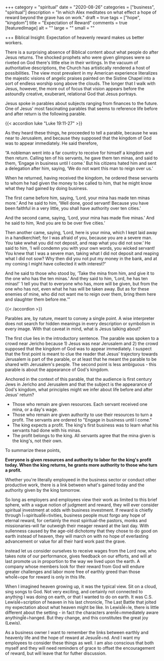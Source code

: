 +++
category = "spiritual"
date = "2020-08-26"
categories = ["business", "spiritual"]
description = "In which Alex meditates on what effect a hope of reward beyond the grave has on work."
draft = true
tags = ["hope", "kingdom"]
title = "Expectation of Reward"
comments = true
[featuredImage]
  alt = ""
  large = ""
  small = ""

+++
Biblical Insight: Expectation of heavenly reward makes us better workers.

There is a surprising absence of Biblical content about what people do after Jesus returns. The shocked prophets who were given glimpses were so riveted on God there's little else in their writings. In the vacuum of authoritative descriptions, the Church has artistically rendered a host of possibilities. The view most prevalent in my American experience literalizes the majestic visions of angelic praises painted on the Sistine Chapel into a sort of endless worship song above the clouds. The longer that I walk with Jesus, however, the more out of focus that vision appears before the astoundly creative, exuberant, relational God that Jesus portrays.

Jesus spoke in parables about subjects ranging from finances to the future. One of Jesus' most fascinating parables that seems to reference life before and after return is the following parable.

{{< accordion luke "Luke 19:11-27" >}}

<p>As they heard these things, he proceeded to tell a parable, because he was near to Jerusalem, and because they supposed that the kingdom of God was to appear immediately. He said therefore,</p>

<p>“A nobleman went into a far country to receive for himself a kingdom and then return. Calling ten of his servants, he gave them ten minas, and said to them, ‘Engage in business until I come.’ But his citizens hated him and sent a delegation after him, saying, ‘We do not want this man to reign over us.’</p>

<p>When he returned, having received the kingdom, he ordered these servants to whom he had given the money to be called to him, that he might know what they had gained by doing business.</p>

<p>The first came before him, saying, ‘Lord, your mina has made ten minas more.’ And he said to him, ‘Well done, good servant! Because you have been faithful in a very little, you shall have authority over ten cities.’</p>

<p>And the second came, saying, ‘Lord, your mina has made five minas.’ And he said to him, ‘And you are to be over five cities.’</p>

<p>Then another came, saying, ‘Lord, here is your mina, which I kept laid away in a handkerchief; for I was afraid of you, because you are a severe man. You take wwhat you did not deposit, and reap what you did not sow.’ He said to him, ‘I will condemn you with your own words, you wicked servant! You knew that I was a severe man, taking what I did not deposit and reaping what I did not sow? Why then did you not put my money in the bank, and at my coming I might have collected it with interest?’</p>

<p>And he said to those who stood by, ‘Take the mina from him, and give it to the one who has the ten minas.’ And they said to him, ‘Lord, he has ten minas!’ ‘I tell you that to everyone who has, more will be given, but from the one who has not, even what he has will be taken away. But as for these enemies of mine, who did not want me to reign over them, bring them here and slaughter them before me.’”</p>

{{< /accordion >}}

Parables are, by nature, meant to convey a single point. A wise interpreter does not search for hidden meanings in every description or symbolism in every image. With that caveat in mind, what is Jesus talking about?

The first clue lies in the introductory sentence. The parable was spoken to a crowd near Jericho because 1) Jesus was near Jerusalem and 2) the crowd supposed that the kingdom of God was to appear immediately. I suspect that the first point is meant to clue the reader that Jesus' trajectory towards Jerusalem is part of the parable, or at least that he meant the parable to be shared with Jerusalem's people. The second point is less ambiguous - this parable is about the appearance of God's kingdom.

Anchored in the context of this parable, that the audience is first century Jews in Jericho and Jerusalem and that the subject is the appearance of God's kingdom, what principles might we infer about life before and after Jesus' return?

- Those who remain are given resources. Each servant received one mina, or a day's wage.
- Those who remain are given authority to use their resources to turn a profit. The servants are ordered to "Engage in business until I come."
- The king expects a profit. The king's first business was to learn what his servants had done with his minas.
- The profit belongs to the king. All servants agree that the mina given is the king's, not their own.

To summarize these points,

**Everyone is given resources and authority to labor for the king's profit today. When the king returns, he grants more authority to those who turn a profit.**

Whether you're literally employeed in the business sector or conduct other productive work, there is a link between what's gained today and the authority given by the king tomorrow.

So long as employers and employees view their work as limited to this brief sphere, with a vague notion of judgment and
reward, they will ever consider spiritual investment at odds with business investment. If reward is chiefly through
Î÷spiritualÎé÷tivities, business people must forgo any hope of eternal reward, for certainly the most spiritual-the
pastors, monks and missionaries-will far outweigh their meager reward at the last day. With sullenness caused by the
age-old dichotomy that they chose to do good on earth instead of heaven, they will march on with no hope of everlasting
advancement or value for all their hard work past the grave.

Instead let us consider ourselves to receive wages from the Lord now, who takes note of our performance, gives feedback
on our efforts, and will at last promote us in proportion to the way we lived upon the earth. A company whose members
look for their reward from God will endure greater challenges and labor more free of earthly greed than those whoÎé÷ope
for reward is only in this life.

When I imagined heaven growing up, it was the typical view. Sit on a cloud, sing songs to God. Not very exciting, and
certainly not connected to anything I was doing on earth, or that I wanted to do on earth. It was C.S. LewisÎé÷scription
of heaven in his last chronicle, The Last Battle that jolted my expectation about what heaven might be like. In
LewisÎé÷le, there is little different about the setting - in fact the characters arenÎé÷mmediately aware
anythingÎé÷hanged. But they change, and this constitutes the great joy (Lewis).

As a business owner I want to remember the links between earthly and heavenly life and the hope of reward at JesusÎé÷nd.
And I want my employees to consider these things as well. I am also conscious that both myself and they will need
reminders of grace to offset the encouragement of reward, but will leave that for futher discussion.
